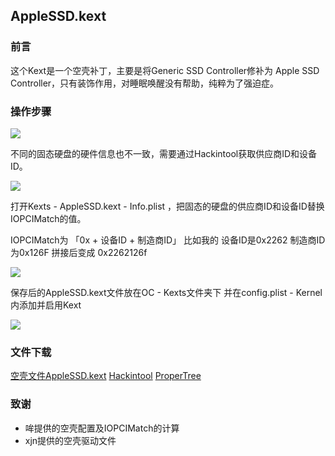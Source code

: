 
## AppleSSD.kext
### 前言
这个Kext是一个空壳补丁，主要是将Generic SSD Controller修补为 Apple SSD Controller，只有装饰作用，对睡眠唤醒没有帮助，纯粹为了强迫症。

### 操作步骤
![](https://img.hyejeong.cn/200427/X1.jpg)

不同的固态硬盘的硬件信息也不一致，需要通过Hackintool获取供应商ID和设备ID。

![](https://img.hyejeong.cn/200427/X2.jpg)

打开Kexts - AppleSSD.kext - Info.plist ，把固态的硬盘的供应商ID和设备ID替换IOPCIMatch的值。

IOPCIMatch为 「0x + 设备ID + 制造商ID」
比如我的 设备ID是0x2262 制造商ID为0x126F 拼接后变成 0x2262126f

![](https://img.hyejeong.cn/200427/X3.jpg)

保存后的AppleSSD.kext文件放在OC - Kexts文件夹下 并在config.plist - Kernel 内添加并启用Kext

![](https://img.hyejeong.cn/200427/X4.jpg)

### 文件下载
[空壳文件AppleSSD.kext](https://hyejeong.cowtransfer.com/s/12349877e90f44)
[Hackintool](http://headsoft.com.au/download/mac/Hackintool.zip)
[ProperTree](https://github.com/corpnewt/ProperTree)

### 致谢
- 哞提供的空壳配置及IOPCIMatch的计算
- xjn提供的空壳驱动文件
